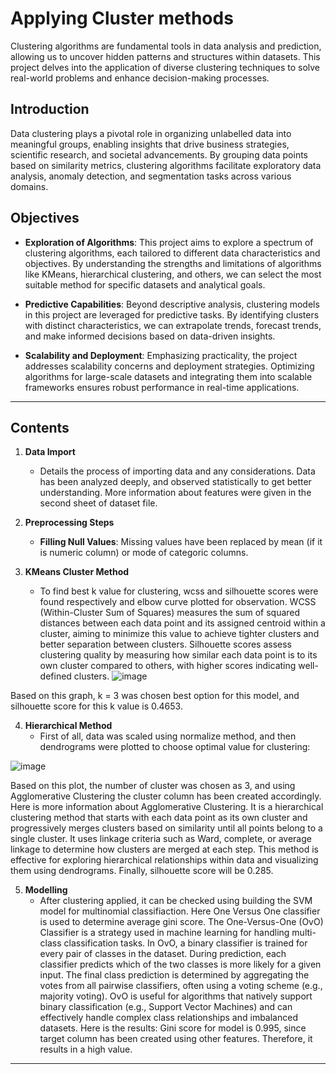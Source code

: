 # Applying Cluster methods 
Clustering algorithms are fundamental tools in data analysis and prediction, allowing us to uncover hidden patterns and structures within datasets. This project delves into the application of diverse clustering techniques to solve real-world problems and enhance decision-making processes.

## Introduction

Data clustering plays a pivotal role in organizing unlabelled data into meaningful groups, enabling insights that drive business strategies, scientific research, and societal advancements. By grouping data points based on similarity metrics, clustering algorithms facilitate exploratory data analysis, anomaly detection, and segmentation tasks across various domains.

## Objectives

- **Exploration of Algorithms**: This project aims to explore a spectrum of clustering algorithms, each tailored to different data characteristics and objectives. By understanding the strengths and limitations of algorithms like KMeans, hierarchical clustering, and others, we can select the most suitable method for specific datasets and analytical goals.

- **Predictive Capabilities**: Beyond descriptive analysis, clustering models in this project are leveraged for predictive tasks. By identifying clusters with distinct characteristics, we can extrapolate trends, forecast trends, and make informed decisions based on data-driven insights.

- **Scalability and Deployment**: Emphasizing practicality, the project addresses scalability concerns and deployment strategies. Optimizing algorithms for large-scale datasets and integrating them into scalable frameworks ensures robust performance in real-time applications.

---

## Contents

1. **Data Import**
   - Details the process of importing data and any considerations. Data has been analyzed deeply, and observed statistically to get better understanding. More information about features were given in the second sheet of dataset file.

2. **Preprocessing Steps**
   - **Filling Null Values**: Missing values have been replaced by mean (if it is numeric column) or mode of categoric columns.

3. **KMeans Cluster Method**
   - To find best k value for clustering, wcss and silhouette scores were found respectively and elbow curve plotted for observation. WCSS (Within-Cluster Sum of Squares) measures the sum of squared distances between each data point and its assigned centroid within a cluster, aiming to minimize this value to achieve tighter clusters and better separation between clusters. Silhouette scores assess clustering quality by measuring how similar each data point is to its own cluster compared to others, with higher scores indicating well-defined clusters.
![image](https://github.com/yrovsen/cluster_model/assets/137065696/04d7b05d-2b1c-4726-9d11-ebbb1f749b55)


Based on this graph, k = 3 was chosen best option for this model, and silhouette score for this k value is 0.4653.


4. **Hierarchical Method**
   - First of all, data was scaled using normalize method, and then dendrograms were plotted to choose optimal value for clustering:

![image](https://github.com/yrovsen/cluster_model/assets/137065696/8c2d3887-3d8c-468c-943c-debafe38c953)

Based on this plot, the number of cluster was chosen as 3, and using Agglomerative Clustering the cluster column has been created accordingly. Here is more information about Agglomerative Clustering. It is a hierarchical clustering method that starts with each data point as its own cluster and progressively merges clusters based on similarity until all points belong to a single cluster. It uses linkage criteria such as Ward, complete, or average linkage to determine how clusters are merged at each step. This method is effective for exploring hierarchical relationships within data and visualizing them using dendrograms.
Finally, silhouette score will be 0.285.


5. **Modelling**
   - After clustering applied, it can be checked using building the SVM model for multinomial classifiaction. Here One Versus One classifier is used to determine average gini score. The One-Versus-One (OvO) Classifier is a strategy used in machine learning for handling multi-class classification tasks. In OvO, a binary classifier is trained for every pair of classes in the dataset. During prediction, each classifier predicts which of the two classes is more likely for a given input. The final class prediction is determined by aggregating the votes from all pairwise classifiers, often using a voting scheme (e.g., majority voting). OvO is useful for algorithms that natively support binary classification (e.g., Support Vector Machines) and can effectively handle complex class relationships and imbalanced datasets.
Here is the results: Gini score for model is 0.995, since target column has been created using other features. Therefore, it results in a high value.
---
